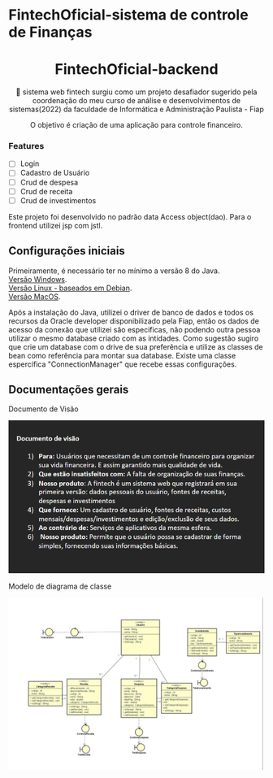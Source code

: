 # FintechOficial-sistema de controle de Finanças 

<h1 align="center"> FintechOficial-backend </h1>

<p align="center">🚀 sistema web fintech surgiu como um projeto desafiador sugerido pela coordenação do meu curso de análise e desenvolvimentos de sistemas(2022) da faculdade de Informática e Administração Paulista - Fiap</p>
<p align="center"> O objetivo é criação de  uma aplicação para controle financeiro. </p>


 
### Features

- [ ] Login
- [ ] Cadastro de Usuário
- [ ] Crud de despesa
- [ ] Crud de receita
- [ ] Crud de investimentos

Este projeto foi desenvolvido no padrão data Access object(dao). 
Para o frontend utilizei jsp com jstl.



## Configurações iniciais
Primeiramente, é necessário ter no mínimo a versão 8 do Java.\
[Versão Windows](https://www.oracle.com/java/technologies/downloads/#java8-windows).\
[Versão Linux - baseados em Debian](https://www.oracle.com/java/technologies/downloads/#java8-linux).\
[Versão MacOS](https://www.oracle.com/java/technologies/downloads/#java8-mac).

Após a instalação do Java, utilizei o driver de banco de dados e todos os recursos da Oracle developer disponibilizado pela Fiap, então os dados de acesso da conexão que utilizei são especificas, não podendo outra pessoa utilizar o mesmo database criado com as intidades. Como sugestão sugiro que crie um database com o drive de sua preferência e utilize as classes de bean como referência para montar sua database. Existe uma classe espercífica "ConnectionManager" que recebe essas configurações.

## Documentações gerais
Documento de Visão
<p align="center"> <img src = https://github.com/Jessource/FintechOficial/blob/main/imagens/modelo%20de%20visao.png/> </p>

Modelo de diagrama de classe
<p align="center"> <img src = https://github.com/Jessource/FintechOficial/blob/main/imagens/Class%20Diagram.jpg/> </p>

